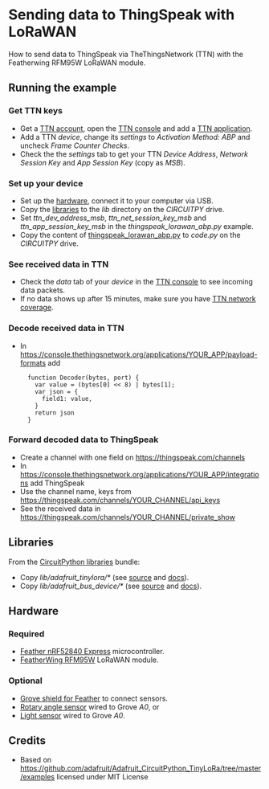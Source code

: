 # Sending data to ThingSpeak with LoRaWAN
How to send data to ThingSpeak via TheThingsNetwork (TTN) with the Featherwing RFM95W LoRaWAN module.

## Running the example
### Get TTN keys
* Get a [TTN account](https://www.thethingsnetwork.org/), open the [TTN console](https://console.thethingsnetwork.org/) and add a [TTN application](https://console.thethingsnetwork.org/applications).
* Add a TTN *device*, change its *settings* to *Activation Method: ABP* and uncheck *Frame Counter Checks*.
* Check the the *settings* tab to get your TTN *Device Address*, *Network Session Key* and *App Session Key* (copy as *MSB*).

### Set up your device
* Set up the [hardware](#Hardware), connect it to your computer via USB.
* Copy the [libraries](#Libraries) to the _lib_ directory on the _CIRCUITPY_ drive.
* Set *ttn_dev_address_msb*, *ttn_net_session_key_msb* and *ttn_app_session_key_msb* in the *thingspeak_lorawan_abp.py* example.
* Copy the content of [thingspeak_lorawan_abp.py](thingspeak_lorawan_abp.py) to _code.py_ on the _CIRCUITPY_ drive.

### See received data in TTN
* Check the *data* tab of your *device* in the [TTN console](https://console.thethingsnetwork.org/) to see incoming data packets.
* If no data shows up after 15 minutes, make sure you have [TTN network coverage](https://www.thethingsnetwork.org/community/).

### Decode received data in TTN
* In https://console.thethingsnetwork.org/applications/YOUR_APP/payload-formats add

        function Decoder(bytes, port) { 
          var value = (bytes[0] << 8) | bytes[1];
          var json = {
            field1: value,
          }
          return json
        }

### Forward decoded data to ThingSpeak
* Create a channel with one field on https://thingspeak.com/channels
* In https://console.thethingsnetwork.org/applications/YOUR_APP/integrations add ThingSpeak
* Use the channel name, keys from https://thingspeak.com/channels/YOUR_CHANNEL/api_keys
* See the received data in https://thingspeak.com/channels/YOUR_CHANNEL/private_show

## Libraries
From the [CircuitPython libraries](https://circuitpython.org/libraries) bundle:
* Copy _lib/adafruit_tinylora/*_ (see [source](https://github.com/adafruit/Adafruit_CircuitPython_TinyLoRa/) and [docs](https://circuitpython.readthedocs.io/projects/tinylora/en/latest/index.html)).
* Copy _lib/adafruit_bus_device/*_ (see [source](https://github.com/adafruit/Adafruit_CircuitPython_BusDevice/) and [docs](https://circuitpython.readthedocs.io/projects/busdevice/en/latest/index.html)).

## Hardware
### Required
* [Feather nRF52840 Express](https://github.com/tamberg/fhnw-idb/wiki/Feather-nRF52840-Express) microcontroller.
* [FeatherWing RFM95W](https://github.com/tamberg/fhnw-idb/wiki/FeatherWing-RFM95W) LoRaWAN module.

### Optional
* [Grove shield for Feather](https://github.com/tamberg/fhnw-idb/wiki/Grove-Adapters#grove-shield-for-feather) to connect sensors.
* [Rotary angle sensor](https://github.com/tamberg/fhnw-idb/wiki/Grove-Sensors#rotary-angle-sensor) wired to Grove _A0_, or
* [Light sensor](https://github.com/tamberg/fhnw-idb/wiki/Grove-Sensors#light-sensor-v12) wired to Grove _A0_.

## Credits
* Based on https://github.com/adafruit/Adafruit_CircuitPython_TinyLoRa/tree/master/examples licensed under MIT License

